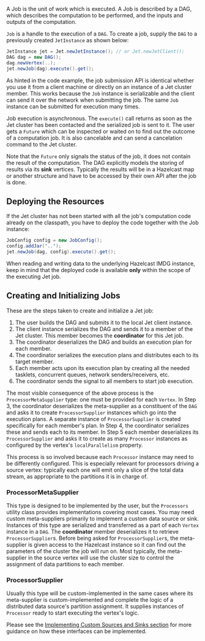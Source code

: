 A Job is the unit of work which is executed. A Job is described by a
DAG, which describes the computation to be performed, and the inputs and
outputs of the computation.

`Job` is a handle to the execution of a `DAG`. To create a job,
supply the `DAG` to a previously created `JetInstance` as shown below:

```java
JetInstance jet = Jet.newJetInstance(); // or Jet.newJetClient();
DAG dag = new DAG();
dag.newVertex(..);
jet.newJob(dag).execute().get();
```

As hinted in the code example, the job submission API is identical
whether you use it from a client machine or directly on an instance of a
Jet cluster member. This works because the `Job` instance is
serializable and the client can send it over the network when submitting
the job. The same `Job` instance can be submitted for execution many
times.

Job execution is asynchronous. The `execute()` call returns as soon as
the Jet cluster has been contacted and the serialized job is sent to it.
The user gets a `Future` which can be inspected or waited on to find out
the outcome of a computation job. It is also cancelable and can send a
cancelation command to the Jet cluster.

Note that the `Future` only signals the status of the job, it does not
contain the result of the computation. The DAG explicitly models the
storing of results via its **sink** vertices. Typically the results will
be in a Hazelcast map or another structure and have to be accessed by
their own API after the job is done.

## Deploying the Resources

If the Jet cluster has not been started with all the job's computation
code already on the classpath, you have to deploy the code together
with the Job instance:

```java
JobConfig config = new JobConfig();
config.addJar("..");
jet.newJob(dag, config).execute().get();
```

When reading and writing data to the underlying Hazelcast IMDG instance,
keep in mind that the deployed code is available **only** within the
scope of the executing Jet job.

## Creating and Initializing Jobs

These are the steps taken to create and initialize a Jet job:

1. The user builds the DAG and submits it to the local Jet client instance.
2. The client instance serializes the DAG and sends it to a member of
the Jet cluster. This member becomes the **coordinator** for this Jet job.
3. The coordinator deserializes the DAG and builds an execution plan for
each member.
4. The coordinator serializes the execution plans and distributes each to
its target member.
5. Each member acts upon its execution plan by creating all the needed
tasklets, concurrent queues, network senders/receivers, etc.
6. The coordinator sends the signal to all members to start job execution.

The most visible consequence of the above process is the
`ProcessorMetaSupplier` type: one must be provided for each
`Vertex`. In Step 3, the coordinator deserializes the meta-supplier as a
constituent of the `DAG` and asks it to create `ProcessorSupplier`
instances which go into the execution plans. A separate instance of
`ProcessorSupplier` is created specifically for each member's plan. In
Step 4, the coordinator serializes these and sends each to its member.
In Step 5 each member deserializes its `ProcessorSupplier` and asks it
to create as many `Processor` instances as configured by the vertex's
`localParallelism` property.

This process is so involved because each `Processor` instance may need
to be differently configured. This is especially relevant for processors
driving a source vertex: typically each one will emit only a slice of
the total data stream, as appropriate to the partitions it is in charge
of.

### ProcessorMetaSupplier

This type is designed to be implemented by the user, but the
`Processors` utility class provides implementations covering most cases.
You may need custom meta-suppliers primarily to implement a
custom data source or sink. Instances of this type are serialized and
transferred as a part of each `Vertex` instance in a `DAG`. The
**coordinator** member deserializes it to retrieve `ProcessorSupplier`s.
Before being asked for `ProcessorSupplier`s, the meta-supplier is given
access to the Hazelcast instance so it can find out the parameters of
the cluster the job will run on. Most typically, the meta-supplier in
the source vertex will use the cluster size to control the assignment of
data partitions to each member.

### ProcessorSupplier

Usually this type will be custom-implemented in the same cases where its
meta-supplier is custom-implemented and complete the logic of a
distributed data source's partition assignment. It supplies instances of
`Processor` ready to start executing the vertex's logic.

Please see
the [Implementing Custom Sources and Sinks section](/Advanced_Topics/Implementing_Custom_Sources_and_Sinks)
for more guidance on how these interfaces can be implemented.
